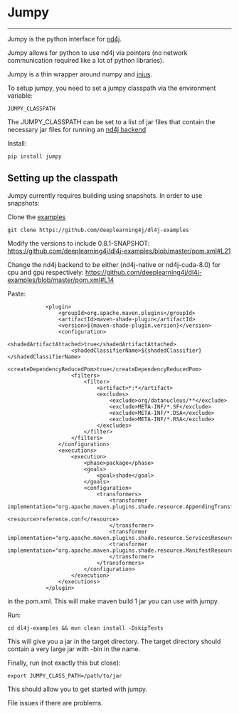 # Jumpy
--------------------------

Jumpy is the python interface for [nd4j](https://nd4j.org).

Jumpy allows for python to use nd4j via pointers (no network communication required like a lot of python libraries).

Jumpy is a thin wrapper around numpy and [jnius](https://github.com/kivy/pyjnius).

To setup jumpy, you need to set a jumpy classpath via the environment variable:

```
JUMPY_CLASSPATH
```

The JUMPY_CLASSPATH can be set to a list of jar files that contain
the necessary jar files for running an [nd4j backend](http://nd4j.org/backend.html)

Install:
```{python}
pip install jumpy
```

Setting up the classpath
--------------------------------------------------

Jumpy currently requires building using snapshots. In order to use snapshots:

Clone the [examples](https://github.com/deeplearning4j/dl4j-examples)
```
git clone https://github.com/deeplearning4j/dl4j-examples
```

Modify the versions to include 0.8.1-SNAPSHOT:
https://github.com/deeplearning4j/dl4j-examples/blob/master/pom.xml#L21

Change the nd4j backend to be either (nd4j-native or nd4j-cuda-8.0) for cpu and gpu respectively:
https://github.com/deeplearning4j/dl4j-examples/blob/master/pom.xml#L14

Paste:
```
            <plugin>
                <groupId>org.apache.maven.plugins</groupId>
                <artifactId>maven-shade-plugin</artifactId>
                <version>${maven-shade-plugin.version}</version>
                <configuration>
                    <shadedArtifactAttached>true</shadedArtifactAttached>
                    <shadedClassifierName>${shadedClassifier}</shadedClassifierName>
                    <createDependencyReducedPom>true</createDependencyReducedPom>
                    <filters>
                        <filter>
                            <artifact>*:*</artifact>
                            <excludes>
                                <exclude>org/datanucleus/**</exclude>
                                <exclude>META-INF/*.SF</exclude>
                                <exclude>META-INF/*.DSA</exclude>
                                <exclude>META-INF/*.RSA</exclude>
                            </excludes>
                        </filter>
                    </filters>
                </configuration>
                <executions>
                    <execution>
                        <phase>package</phase>
                        <goals>
                            <goal>shade</goal>
                        </goals>
                        <configuration>
                            <transformers>
                                <transformer implementation="org.apache.maven.plugins.shade.resource.AppendingTransformer">
                                    <resource>reference.conf</resource>
                                </transformer>
                                <transformer implementation="org.apache.maven.plugins.shade.resource.ServicesResourceTransformer"/>
                                <transformer implementation="org.apache.maven.plugins.shade.resource.ManifestResourceTransformer">
                                </transformer>
                            </transformers>
                        </configuration>
                    </execution>
                </executions>
            </plugin>
```

in the pom.xml. This will make maven build 1 jar you can use with jumpy.

Run:
```
cd dl4j-examples && mvn clean install -DskipTests
```

This will give you a jar in the target directory. The target directory should contain a very large jar with -bin in the name.

Finally,  run (not exactly this but close):
```
export JUMPY_CLASS_PATH=/path/to/jar
```

This should allow you to get started with jumpy.

File issues if there are problems.
